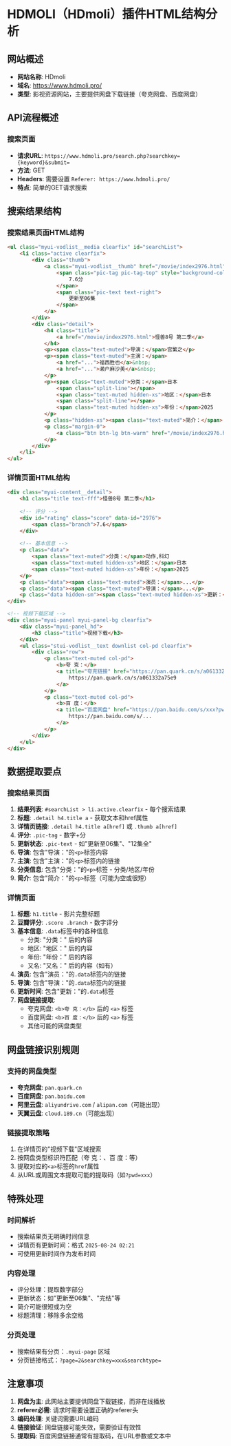 # HDMOLI（HDmoli）插件HTML结构分析

## 网站概述
- **网站名称**: HDmoli
- **域名**: https://www.hdmoli.pro/
- **类型**: 影视资源网站，主要提供网盘下载链接（夸克网盘、百度网盘）

## API流程概述

### 搜索页面
- **请求URL**: `https://www.hdmoli.pro/search.php?searchkey={keyword}&submit=`
- **方法**: GET
- **Headers**: 需要设置 `Referer: https://www.hdmoli.pro/`
- **特点**: 简单的GET请求搜索

## 搜索结果结构

### 搜索结果页面HTML结构
```html
<ul class="myui-vodlist__media clearfix" id="searchList">
    <li class="active clearfix">
        <div class="thumb">
            <a class="myui-vodlist__thumb" href="/movie/index2976.html" title="怪兽8号 第二季">
                <span class="pic-tag pic-tag-top" style="background-color: #5bb7fe;">
                    7.6分
                </span>
                <span class="pic-text text-right">
                    更新至06集
                </span>
            </a>
        </div>
        <div class="detail">
            <h4 class="title">
                <a href="/movie/index2976.html">怪兽8号 第二季</a>
            </h4>
            <p><span class="text-muted">导演：</span>宫繁之</p>
            <p><span class="text-muted">主演：</span>
                <a href="...">福西胜也</a>&nbsp;
                <a href="...">濑户麻沙美</a>&nbsp;
            </p>
            <p><span class="text-muted">分类：</span>日本
                <span class="split-line"></span>
                <span class="text-muted hidden-xs">地区：</span>日本
                <span class="split-line"></span>
                <span class="text-muted hidden-xs">年份：</span>2025
            </p>
            <p class="hidden-xs"><span class="text-muted">简介：</span>...</p>
            <p class="margin-0">
                <a class="btn btn-lg btn-warm" href="/movie/index2976.html">立即播放</a>
            </p>
        </div>
    </li>
</ul>
```

### 详情页面HTML结构
```html
<div class="myui-content__detail">
    <h1 class="title text-fff">怪兽8号 第二季</h1>
    
    <!-- 评分 -->
    <div id="rating" class="score" data-id="2976">
        <span class="branch">7.6</span>
    </div>
    
    <!-- 基本信息 -->
    <p class="data">
        <span class="text-muted">分类：</span>动作,科幻
        <span class="text-muted hidden-xs">地区：</span>日本
        <span class="text-muted hidden-xs">年份：</span>2025
    </p>
    <p class="data"><span class="text-muted">演员：</span>...</p>
    <p class="data"><span class="text-muted">导演：</span>...</p>
    <p class="data hidden-sm"><span class="text-muted hidden-xs">更新：</span>2025-08-24 02:21</p>
</div>

<!-- 视频下载区域 -->
<div class="myui-panel myui-panel-bg clearfix">
    <div class="myui-panel_hd">
        <h3 class="title">视频下载</h3>
    </div>
    <ul class="stui-vodlist__text downlist col-pd clearfix">
        <div class="row">
            <p class="text-muted col-pd">
                <b>夸 克：</b>
                <a title="夸克链接" href="https://pan.quark.cn/s/a061332a75e9" target="_blank">
                    https://pan.quark.cn/s/a061332a75e9
                </a>
            </p>
            <p class="text-muted col-pd">
                <b>百 度：</b>
                <a title="百度网盘" href="https://pan.baidu.com/s/xxx?pwd=moil" target="_blank">
                    https://pan.baidu.com/s/...
                </a>
            </p>
        </div>
    </ul>
</div>
```

## 数据提取要点

### 搜索结果页面
1. **结果列表**: `#searchList > li.active.clearfix` - 每个搜索结果
2. **标题**: `.detail h4.title a` - 获取文本和href属性
3. **详情页链接**: `.detail h4.title a[href]` 或 `.thumb a[href]`
4. **评分**: `.pic-tag` - 数字+分
5. **更新状态**: `.pic-text` - 如"更新至06集"、"12集全"
6. **导演**: 包含"导演："的`<p>`标签内容
7. **主演**: 包含"主演："的`<p>`标签内的链接
8. **分类信息**: 包含"分类："的`<p>`标签 - 分类/地区/年份
9. **简介**: 包含"简介："的`<p>`标签（可能为空或很短）

### 详情页面
1. **标题**: `h1.title` - 影片完整标题
2. **豆瓣评分**: `.score .branch` - 数字评分
3. **基本信息**: `.data`标签中的各种信息
   - 分类: "分类：" 后的内容
   - 地区: "地区：" 后的内容  
   - 年份: "年份：" 后的内容
   - 又名: "又名：" 后的内容（如有）
4. **演员**: 包含"演员："的`.data`标签内的链接
5. **导演**: 包含"导演："的`.data`标签内的链接
6. **更新时间**: 包含"更新："的`.data`标签
7. **网盘链接提取**:
   - 夸克网盘: `<b>夸 克：</b>` 后的 `<a>` 标签
   - 百度网盘: `<b>百 度：</b>` 后的 `<a>` 标签
   - 其他可能的网盘类型

## 网盘链接识别规则

### 支持的网盘类型
- **夸克网盘**: `pan.quark.cn`
- **百度网盘**: `pan.baidu.com`
- **阿里云盘**: `aliyundrive.com` / `alipan.com`（可能出现）
- **天翼云盘**: `cloud.189.cn`（可能出现）

### 链接提取策略
1. 在详情页的"视频下载"区域搜索
2. 按网盘类型标识符匹配（夸 克：、百 度：等）
3. 提取对应的`<a>`标签的`href`属性
4. 从URL或周围文本提取可能的提取码（如`?pwd=xxx`）

## 特殊处理

### 时间解析
- 搜索结果页无明确时间信息
- 详情页有更新时间：格式 `2025-08-24 02:21`
- 可使用更新时间作为发布时间

### 内容处理
- 评分处理：提取数字部分
- 更新状态：如"更新至06集"、"完结"等
- 简介可能很短或为空
- 标题清理：移除多余空格

### 分页处理
- 搜索结果有分页：`.myui-page` 区域
- 分页链接格式：`?page=2&searchkey=xxx&searchtype=`

## 注意事项

1. **网盘为主**: 此网站主要提供网盘下载链接，而非在线播放
2. **referer必需**: 请求时需要设置正确的referer头
3. **编码处理**: 关键词需要URL编码
4. **链接验证**: 网盘链接可能失效，需要验证有效性
5. **提取码**: 百度网盘链接通常有提取码，在URL参数或文本中